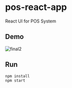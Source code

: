 # pos-react-app

React UI for POS System

## Demo
![final2](https://user-images.githubusercontent.com/22785263/54862652-eb856600-4d63-11e9-89c0-a8d2f45f2d03.gif)


## Run
`npm install`
<br/>
`npm start`
